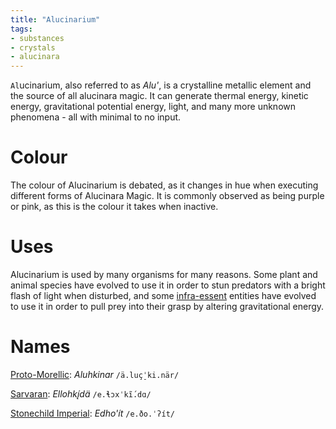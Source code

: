 ```yaml
---
title: "Alucinarium"
tags:
- substances
- crystals
- alucinara
---
```

`Al`ucinarium, also referred to as *Alu'*, is a crystalline metallic element and the source of all alucinara magic. It can generate thermal energy, kinetic energy, gravitational potential energy, light, and many more unknown phenomena - all with minimal to no input.

# Colour
The colour of Alucinarium is debated, as it changes in hue when executing different forms of Alucinara Magic. It is commonly observed as being purple or pink, as this is the colour it takes when inactive.

# Uses
Alucinarium is used by many organisms for many reasons. Some plant and animal species have evolved to use it in order to stun predators with a bright flash of light when disturbed, and some [infra-essent](alucinara/realms/infra-essence.md) entities have evolved to use it in order to pull prey into their grasp by altering gravitational energy.

# Names
[Proto-Morellic](languages/morellic/proto-morellic.md): *Aluhkinar* `/ä.luç̠ˈki.när/`

[Sarvaran](languages/morellic/sarvaran/sarvaran.md): *Ellohkį́dä* `/e.ɬɔxˈkĩ́.dɑ/`

[Stonechild Imperial](languages/morellic/sarvaran/stonechild-imperial/stonehild-imperial.md): *Edho'ít* `/e.ðo.ˈʔít/`